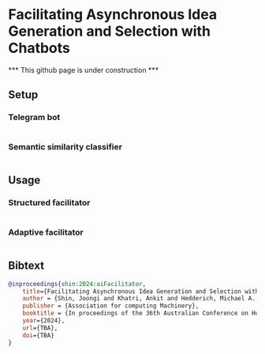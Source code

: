 # Facilitating Asynchronous Idea Generation and Selection with Chatbots

*** This github page is under construction ***


## Setup

### Telegram bot
```

```

### Semantic similarity classifier
```

```

## Usage

### Structured facilitator
```

```

### Adaptive facilitator
```

```

## Bibtext
```bibtex
@inproceedings{shin:2024:aiFacilitator,
    title={Facilitating Asynchronous Idea Generation and Selection with Chatbots},
    author = {Shin, Joongi and Khatri, Ankit and Hedderich, Michael A. and Lucero, Andrés and Oulasvirta, Antti},
    publisher = {Association for computing Machinery},
    booktitle = {In proceedings of the 36th Australian Conference on Human-Computer Interaction},
    year={2024},
    url={TBA},
    doi={TBA}
}
```